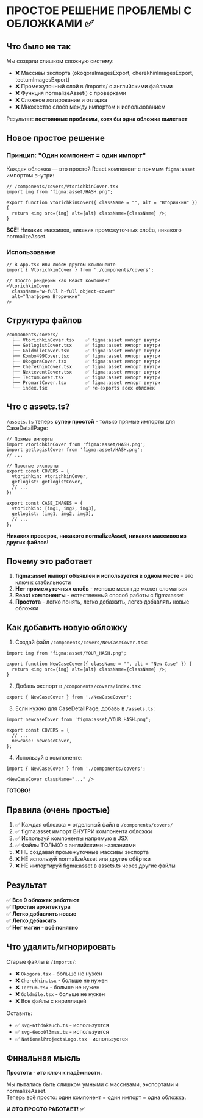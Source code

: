 # ПРОСТОЕ РЕШЕНИЕ ПРОБЛЕМЫ С ОБЛОЖКАМИ ✅

## Что было не так

Мы создали слишком сложную систему:
- ❌ Массивы экспорта (okogoraImagesExport, cherekhinImagesExport, tectumImagesExport)
- ❌ Промежуточный слой в /imports/ с английскими файлами
- ❌ Функция normalizeAsset() с проверками
- ❌ Сложное логирование и отладка
- ❌ Множество слоёв между импортом и использованием

Результат: **постоянные проблемы, хотя бы одна обложка вылетает**

## Новое простое решение

### Принцип: "Один компонент = один импорт"

Каждая обложка — это простой React компонент с прямым `figma:asset` импортом внутри:

```tsx
// /components/covers/VtorichkinCover.tsx
import img from "figma:asset/HASH.png";

export function VtorichkinCover({ className = "", alt = "Вторичкин" }) {
  return <img src={img} alt={alt} className={className} />;
}
```

**ВСЁ!** Никаких массивов, никаких промежуточных слоёв, никакого normalizeAsset.

### Использование

```tsx
// В App.tsx или любом другом компоненте
import { VtorichkinCover } from './components/covers';

// Просто рендерим как React компонент
<VtorichkinCover 
  className="w-full h-full object-cover" 
  alt="Платформа Вторичкин" 
/>
```

## Структура файлов

```
/components/covers/
  ├── VtorichkinCover.tsx    ✅ figma:asset импорт внутри
  ├── GetlogistCover.tsx     ✅ figma:asset импорт внутри
  ├── GoldmileCover.tsx      ✅ figma:asset импорт внутри
  ├── Kombo499Cover.tsx      ✅ figma:asset импорт внутри
  ├── OkogoraCover.tsx       ✅ figma:asset импорт внутри
  ├── CherekhinCover.tsx     ✅ figma:asset импорт внутри
  ├── NexteventCover.tsx     ✅ figma:asset импорт внутри
  ├── TectumCover.tsx        ✅ figma:asset импорт внутри
  ├── PromartCover.tsx       ✅ figma:asset импорт внутри
  └── index.tsx              ✅ re-exports всех обложек
```

## Что с assets.ts?

`/assets.ts` теперь **супер простой** - только прямые импорты для CaseDetailPage:

```tsx
// Прямые импорты
import vtorichkinCover from 'figma:asset/HASH.png';
import getlogistCover from 'figma:asset/HASH.png';
// ...

// Простые экспорты
export const COVERS = {
  vtorichkin: vtorichkinCover,
  getlogist: getlogistCover,
  // ...
};

export const CASE_IMAGES = {
  vtorichkin: [img1, img2, img3],
  getlogist: [img1, img2, img3],
  // ...
};
```

**Никаких проверок, никакого normalizeAsset, никаких массивов из других файлов!**

## Почему это работает

1. **figma:asset импорт объявлен и используется в одном месте** - это ключ к стабильности
2. **Нет промежуточных слоёв** - меньше мест где может сломаться
3. **React компоненты** - естественный способ работы с figma:asset
4. **Простота** - легко понять, легко дебажить, легко добавлять новые обложки

## Как добавить новую обложку

1. Создай файл `/components/covers/NewCaseCover.tsx`:
```tsx
import img from "figma:asset/YOUR_HASH.png";

export function NewCaseCover({ className = "", alt = "New Case" }) {
  return <img src={img} alt={alt} className={className} />;
}
```

2. Добавь экспорт в `/components/covers/index.tsx`:
```tsx
export { NewCaseCover } from './NewCaseCover';
```

3. Если нужно для CaseDetailPage, добавь в `/assets.ts`:
```tsx
import newcaseCover from 'figma:asset/YOUR_HASH.png';

export const COVERS = {
  // ...
  newcase: newcaseCover,
};
```

4. Используй в компоненте:
```tsx
import { NewCaseCover } from './components/covers';

<NewCaseCover className="..." />
```

**ГОТОВО!**

## Правила (очень простые)

1. ✅ Каждая обложка = отдельный файл в `/components/covers/`
2. ✅ figma:asset импорт ВНУТРИ компонента обложки
3. ✅ Используй компоненты напрямую в JSX
4. ✅ Файлы ТОЛЬКО с английскими названиями
5. ❌ НЕ создавай промежуточные массивы экспорта
6. ❌ НЕ используй normalizeAsset или другие обёртки
7. ❌ НЕ импортируй figma:asset в assets.ts через другие файлы

## Результат

✅ **Все 9 обложек работают**  
✅ **Простая архитектура**  
✅ **Легко добавлять новые**  
✅ **Легко дебажить**  
✅ **Нет магии - всё понятно**

## Что удалить/игнорировать

Старые файлы в `/imports/`:
- ❌ `Okogora.tsx` - больше не нужен
- ❌ `Cherekhin.tsx` - больше не нужен  
- ❌ `Tectum.tsx` - больше не нужен
- ❌ `Goldmile.tsx` - больше не нужен
- ❌ Все файлы с кириллицей

Оставить:
- ✅ `svg-6thd6kauch.ts` - используется
- ✅ `svg-6eoo0l3mss.ts` - используется
- ✅ `NationalProjectsLogo.tsx` - используется

## Финальная мысль

**Простота - это ключ к надёжности.**

Мы пытались быть слишком умными с массивами, экспортами и normalizeAsset.  
Теперь всё просто: один компонент = один импорт = одна обложка.

**И ЭТО ПРОСТО РАБОТАЕТ! ✅**
